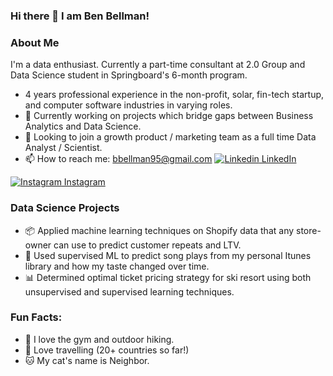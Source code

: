 ### Hi there 👋 I am Ben Bellman! 

<!--
**benjaminbellman/benjaminbellman** is a ✨ _special_ ✨ repository because its `README.md` (this file) appears on your GitHub profile.


- 🔭 I’m currently working on bridging the gap between Business Analytics and Data Science
- 🌱 I’m currently pursuing Springboard's 6 month Data Science Program. 
- 👯 I’m looking to collaborate on projects which bridge the gap between Business Analytics and Data Science. 
- 🤔 I’m looking for help with ...

- 😄 Pronouns: He/Him
- ⚡ Fun fact: My cat's name is Neighbor and my car's License plate is "Neighbor". 
-->

### About Me 
I'm a data enthusiast. Currently a part-time consultant at 2.0 Group and Data Science student in Springboard's 6-month program. 
- 4 years professional experience in the non-profit, solar, fin-tech startup, and computer software industries in varying roles.  
- 🔭 Currently working on projects which bridge gaps between Business Analytics and Data Science. 
- 👨‍ Looking to join a growth product / marketing team as a full time Data Analyst / Scientist.
- 📫 How to reach me: bbellman95@gmail.com [![Linkedin](https://i.stack.imgur.com/gVE0j.png) LinkedIn](https://www.linkedin.com/in/ben95/)   

[![Instagram](https://img.shields.io/badge/Instagram-E4405F?style=for-the-badge&logo=instagram&logoColor=white) Instagram](https://www.instagram.com/benjaminbellman/)   

### Data Science Projects 
- 📦 Applied machine learning techniques on Shopify data that any store-owner can use to predict customer repeats and LTV.   
- 🎵 Used supervised ML to predict song plays from my personal Itunes library and how my taste changed over time. 
- 📊 Determined optimal ticket pricing strategy for ski resort using both unsupervised and supervised learning techniques. 

### Fun Facts: 
- 💪 I love the gym and outdoor hiking. 
- 🌴 Love travelling (20+ countries so far!) 
- 🐱 My cat's name is Neighbor.


